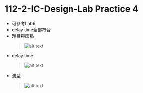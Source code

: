 # 112-2-IC-Design-Lab Practice 4

- 可參考Lab6
- delay time全部符合
- 題目與節點
    >![alt text](p4_node.jpg)
- delay time
    >![alt text](p4_delay.png)
- 波型
    >![alt text](p4_wave.png)

